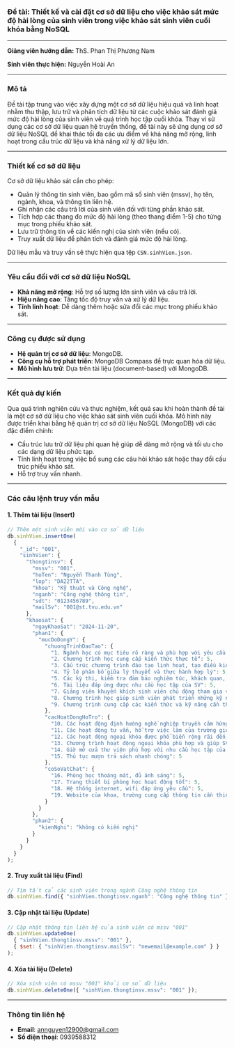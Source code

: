 ### Đề tài: Thiết kế và cài đặt cơ sở dữ liệu cho việc khảo sát mức độ hài lòng của sinh viên trong việc khảo sát sinh viên cuối khóa bằng NoSQL

---

**Giảng viên hướng dẫn:** ThS. Phan Thị Phương Nam

**Sinh viên thực hiện:** Nguyễn Hoài An

---

### Mô tả

Đề tài tập trung vào việc xây dựng một cơ sở dữ liệu hiệu quả và linh hoạt nhằm thu thập, lưu trữ và phân tích dữ liệu từ các cuộc khảo sát đánh giá mức độ hài lòng của sinh viên về quá trình học tập cuối khóa. Thay vì sử dụng các cơ sở dữ liệu quan hệ truyền thống, đề tài này sẽ ứng dụng cơ sở dữ liệu NoSQL để khai thác tối đa các ưu điểm về khả năng mở rộng, linh hoạt trong cấu trúc dữ liệu và khả năng xử lý dữ liệu lớn.

---

### Thiết kế cơ sở dữ liệu

Cơ sở dữ liệu khảo sát cần cho phép:

- Quản lý thông tin sinh viên, bao gồm mã số sinh viên (mssv), họ tên, ngành, khoa, và thông tin liên hệ.
- Ghi nhận các câu trả lời của sinh viên đối với từng phần khảo sát.
- Tích hợp các thang đo mức độ hài lòng (theo thang điểm 1-5) cho từng mục trong phiếu khảo sát.
- Lưu trữ thông tin về các kiến nghị của sinh viên (nếu có).
- Truy xuất dữ liệu để phân tích và đánh giá mức độ hài lòng.

Dữ liệu mẫu và truy vấn sẽ thực hiện qua tệp `CSN.sinhVien.json`.

---

### Yêu cầu đối với cơ sở dữ liệu NoSQL

- **Khả năng mở rộng**: Hỗ trợ số lượng lớn sinh viên và câu trả lời.
- **Hiệu năng cao**: Tăng tốc độ truy vấn và xử lý dữ liệu.
- **Tính linh hoạt**: Dễ dàng thêm hoặc sửa đổi các mục trong phiếu khảo sát.

---

### Công cụ được sử dụng

- **Hệ quản trị cơ sở dữ liệu**: MongoDB.
- **Công cụ hỗ trợ phát triển**: MongoDB Compass để trực quan hóa dữ liệu.
- **Mô hình lưu trữ**: Dựa trên tài liệu (document-based) với MongoDB.

---

### Kết quả dự kiến

Qua quá trình nghiên cứu và thực nghiệm, kết quả sau khi hoàn thành đề tài là một cơ sở dữ liệu cho việc khảo sát sinh viên cuối khóa. Mô hình này được triển khai bằng hệ quản trị cơ sở dữ liệu NoSQL (MongoDB) với các đặc điểm chính:

- Cấu trúc lưu trữ dữ liệu phi quan hệ giúp dễ dàng mở rộng và tối ưu cho các dạng dữ liệu phức tạp.
- Tính linh hoạt trong việc bổ sung các câu hỏi khảo sát hoặc thay đổi cấu trúc phiếu khảo sát.
- Hỗ trợ truy vấn nhanh.

---

### Các câu lệnh truy vấn mẫu

#### 1. Thêm tài liệu (Insert)
```javascript
// Thêm một sinh viên mới vào cơ sở dữ liệu
db.sinhVien.insertOne(
  {
    "_id": "001",
    "sinhVien": {
      "thongtinsv": {
        "mssv": "001",
        "hoTen": "Nguyễn Thanh Tùng",
        "lop": "DA22TTA",
        "khoa": "Kỹ thuật và Công nghệ",
        "nganh": "Công nghệ thông tin",
        "sdt": "0123456789",
        "mailSv": "001@st.tvu.edu.vn"
      },
      "khaosat": {
        "ngayKhaoSat": "2024-11-20",
        "phan1": {
          "mucDoDongY": {
            "chuongTrinhDaoTao": {
              "1. Ngành học có mục tiêu rõ ràng và phù hợp với yêu cầu xã hội": 5,
              "2. Chương trình học cung cấp kiến thức thực tế": 5,
              "3. Cấu trúc chương trình đào tạo linh hoạt, tạo điều kiện thuận lợi cho sinh viên": 5,
              "4. Tỷ lệ phân bố giữa lý thuyết và thực hành hợp lý": 5,
              "5. Các kỳ thi, kiểm tra đảm bảo nghiêm túc, khách quan, công bằng": 5,
              "6. Tài liệu đáp ứng được nhu cầu học tập của SV": 5,
              "7. Giảng viên khuyến khích sinh viên chủ động tham gia vào các hoạt động học tập": 5,
              "8. Chương trình học giúp sinh viên phát triển những kỹ năng mềm": 5,
              "9. Chương trình cung cấp các kiến thức và kỹ năng cần thiết cho công việc": 5
            },
            "cacHoatDongHoTro": {
              "10. Các hoạt động định hướng nghề nghiệp truyền cảm hứng giúp bạn yêu nghề": 5,
              "11. Các hoạt động tư vấn, hỗ trợ việc làm của trường giúp sinh viên thuận lợi trong quá trình tìm việc": 5,
              "12. Các hoạt động ngoại khóa được phổ biến rộng rãi đến SV": 5,
              "13. Chương trình hoạt động ngoại khóa phù hợp và giúp SV rèn luyện kỹ năng": 5,
              "14. Giờ mở cửa thư viện phù hợp với nhu cầu học tập của SV": 5,
              "15. Thủ tục mượn trả sách nhanh chóng": 5
            },
            "coSoVatChat": {
              "16. Phòng học thoáng mát, đủ ánh sáng": 5,
              "17. Trang thiết bị phòng học hoạt động tốt": 5,
              "18. Hệ thống internet, wifi đáp ứng yêu cầu": 5,
              "19. Website của khoa, trường cung cấp thông tin cần thiết": 5
            }
          }
        },
        "phan2": {
          "kienNghi": "không có kiến nghị"
        }
      }
    }
  }
);
```

#### 2. Truy xuất tài liệu (Find)
```javascript
// Tìm tất cả các sinh viên trong ngành Công nghệ thông tin
db.sinhVien.find({ "sinhVien.thongtinsv.nganh": "Công nghệ thông tin" });
```

#### 3. Cập nhật tài liệu (Update)
```javascript
// Cập nhật thông tin liên hệ của sinh viên có mssv "001"
db.sinhVien.updateOne(
  { "sinhVien.thongtinsv.mssv": "001" },
  { $set: { "sinhVien.thongtinsv.mailSv": "newemail@example.com" } }
);
```

#### 4. Xóa tài liệu (Delete)
```javascript
// Xóa sinh viên có mssv "001" khỏi cơ sở dữ liệu
db.sinhVien.deleteOne({ "sinhVien.thongtinsv.mssv": "001" });
```

---

### Thông tin liên hệ

- **Email**: [annguyen12900@gmail.com](mailto:annguyen12900@gmail.com)
- **Số điện thoại**: 0939588312

